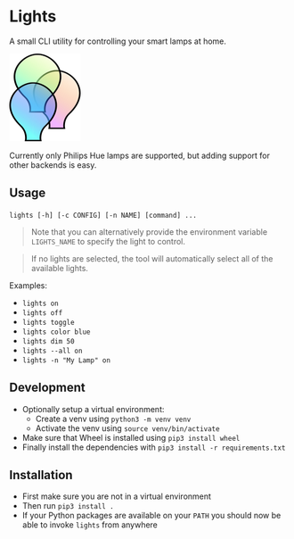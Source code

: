 # Lights

A small CLI utility for controlling your smart lamps at home.

![Icon](lights-icon.png)

Currently only Philips Hue lamps are supported, but adding support for other backends is easy.

## Usage

`lights [-h] [-c CONFIG] [-n NAME] [command] ...`

> Note that you can alternatively provide the environment variable `LIGHTS_NAME` to specify the light to control.

> If no lights are selected, the tool will automatically select all of the available lights.

Examples:

* `lights on`
* `lights off`
* `lights toggle`
* `lights color blue`
* `lights dim 50`
* `lights --all on`
* `lights -n "My Lamp" on`

## Development

* Optionally setup a virtual environment:
    * Create a venv using `python3 -m venv venv`
    * Activate the venv using `source venv/bin/activate`
* Make sure that Wheel is installed using `pip3 install wheel`
* Finally install the dependencies with `pip3 install -r requirements.txt`

## Installation

* First make sure you are not in a virtual environment
* Then run `pip3 install .`
* If your Python packages are available on your `PATH` you should now be able to invoke `lights` from anywhere
